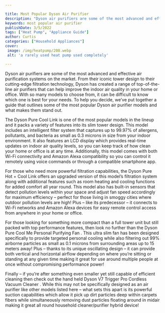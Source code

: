 ```yaml
---

title: Most Popular Dyson Air Purifier
description: "Dyson air purifiers are some of the most advanced and effective air purification systems on the market. From their iconic tower de...keep going and find out"
keywords: most popular air purifier
publishDate: 3/5/2022
tags: ["Heat Pump", "Appliance Guide"]
author: Curtis
categories: ["Household Appliances"]
cover: 
 image: /img/heatpump/208.webp
 alt: 'a rarely used heat pump used completely'

---
```


Dyson air purifiers are some of the most advanced and effective air purification systems on the market. From their iconic tower design to their cutting-edge filtration technology, Dyson has created a range of top-of-the-line air purifiers that can help improve the indoor air quality in your home or office. With so many models to choose from, it can be difficult to know which one is best for your needs. To help you decide, we’ve put together a guide that outlines some of the most popular Dyson air purifier models and what makes them stand out. 

The Dyson Pure Cool Link is one of the most popular models in the lineup and it packs a variety of features into its slim tower design. This model includes an intelligent filter system that captures up to 99.97% of allergens, pollutants, and bacteria as small as 0.3 microns in size from your indoor environment. It also features an LCD display which provides real-time updates on indoor air quality levels, so you can keep track of how clean your home or office is at any time. Additionally, this model comes with both Wi-Fi connectivity and Amazon Alexa compatibility so you can control it remotely using voice commands or through a compatible smartphone app. 

For those who need more powerful filtration capabilities, the Dyson Pure Hot + Cool Link offers an upgraded version of this model’s filtration system along with additional features such as room heating and cooling functions for added comfort all year round. This model also has built-in sensors that detect pollution levels within your space and adjust fan speed accordingly for maximum efficiency – perfect for those living in smoggy cities where outdoor pollution levels are high! Plus – like its predecessor – it connects to Wi-Fi networks and Amazon Alexa devices for easy remote control access from anywhere in your home or office. 

For those looking for something more compact than a full tower unit but still packed with top performance features, then look no further than the Dyson Pure Cool Me Personal Purifying Fan . This ultra slim fan has been designed specifically to provide targeted personal cooling while also filtering out 99% airborne particles as small as 0.1 microns from surrounding areas up to 15 meters away! Plus – thanks to its unique oscillating design – it can provide both vertical and horizontal airflow depending on where you’re sitting or standing at any given time making it great for use around multiple people at once without compromising performance power! 

 Finally – if you’re after something even smaller yet still capable of efficient cleaning then check out the hand held Dyson V7 Trigger Pro Cordless Vacuum Cleaner . While this may not be specifically designed as an air purifier like other models listed here – what sets this apart is its powerful suction capabilities which allow it pick up dirt particles deep within carpets fibers while simultaneously removing dust particles floating around in midair making it great all round household cleaner/purifier hybrid device!
